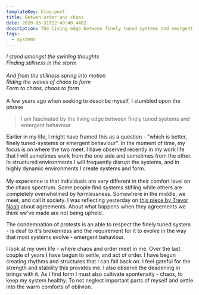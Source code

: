 ```yaml
---
templateKey: blog-post
title: Betwen order and chaos
date: 2020-05-31T22:49:40.440Z
description: The living edge between finely tuned systems and emergent behaviour
tags:
  - systems
---
```

*I stand amongst the swirling thoughts*\
*Finding stillness in the storm*\
\
*And from the stillness spring into motion*\
*Riding the waves of chaos to form*\
*Form to chaos, chaos to form*\
\
A few years ago when seeking to describe myself, I stumbled upon the phrase 

> I am fascinated by the living edge between finely tuned systems and emergent behaviour

Earlier in my life, I might have framed this as a question - "which is better, finely tuned-systems or emergent behaviour". In the moment of time, my focus is on where the two meet. I have observed recently in my work life that I will sometimes work from the one side and sometimes from the other. In structured environments I will frequently disrupt the systems, and in highly dynamic environments I create systems and form.\
\
My experience is that individuals are very different in their comfort level on the chaos spectrum. Some people find systems stifling while others are completely overwhelmed by formlessness. Somewhere in the middle, we meet, and call it society. I was reflecting yesterday on [this piece by Trevor Noah](https://www.facebook.com/TrevorNoah/videos/271546193965209/) about agreements. About what happens when they agreements we think we've made are not being upheld.

The condemnation of protests is an able to respect the finely tuned system - is deaf to it's brokenness and the requirement for it to evolve in the way that most systems evolve - emergent behaviour.

I look at my own life - where chaos and order meet in me. Over the last couple of years I have begun to settle, and act of order. I have begun creating rhythms and structures that I can fall back on. I feel gateful for the strength and stability this provides me. I also observe the deadening in brings with it. As I find form I must also cultivate spontenaity - chaos, to keep my system healthy. To not neglect important parts of myself and settle into the warm comforts of oblivion.